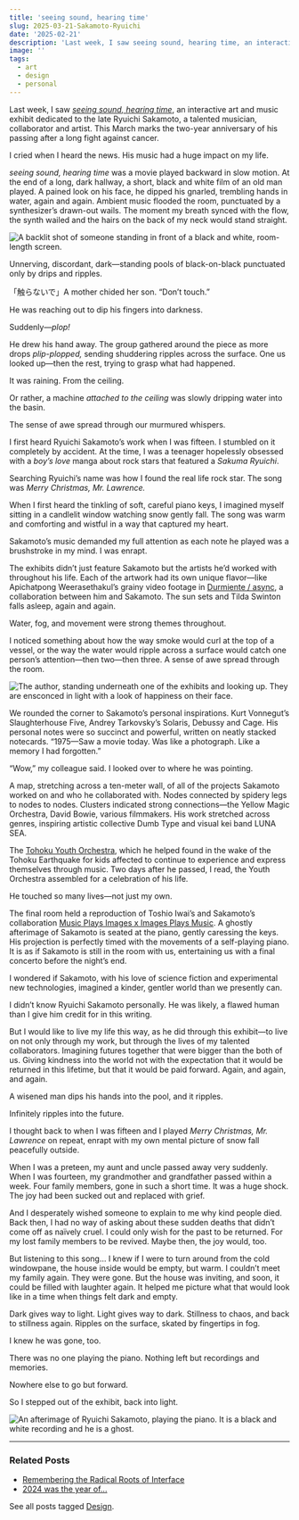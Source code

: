 ```yaml
---
title: 'seeing sound, hearing time'
slug: 2025-03-21-Sakamoto-Ryuichi
date: '2025-02-21'
description: 'Last week, I saw seeing sound, hearing time, an interactive art and music exhibit dedicated to the late Ryuichi Sakamoto.'
image: ''
tags:
  - art
  - design
  - personal
---
```


Last week, I saw [*seeing sound, hearing time*](https://www.mot-art-museum.jp/en/exhibitions/RS/), an interactive art and music exhibit dedicated to the late Ryuichi Sakamoto, a talented musician, collaborator and artist. This March marks the two-year anniversary of his passing after a long fight against cancer.

I cried when I heard the news. His music had a huge impact on my life.

*seeing sound, hearing time* was a movie played backward in slow motion. At the end of a long, dark hallway, a short, black and white film of an old man played. A pained look on his face, he dipped his gnarled, trembling hands in water, again and again. Ambient music flooded the room, punctuated by a synthesizer’s drawn-out wails. The moment my breath synced with the flow, the synth wailed and the hairs on the back of my neck would stand straight.

![A backlit shot of someone standing in front of a black and white, room-length screen.](ssht-02.png)

Unnerving, discordant, dark—standing pools of black-on-black punctuated only by drips and ripples.

「触らないで」A mother chided her son. “Don’t touch.”

He was reaching out to dip his fingers into darkness.

Suddenly—*plop!*

He drew his hand away. The group gathered around the piece as more drops *plip-plopped,* sending shuddering ripples across the surface. One us looked up—then the rest, trying to grasp what had happened.

It was raining. From the ceiling.

Or rather, a machine *attached to the ceiling* was slowly dripping water into the basin.

The sense of awe spread through our murmured whispers.

I first heard Ryuichi Sakamoto’s work when I was fifteen. I stumbled on it completely by accident. At the time, I was a teenager hopelessly obsessed with a *boy’s love* manga about rock stars that featured a *Sakuma Ryuichi*.

Searching Ryuichi’s name was how I found the real life rock star. The song was *Merry Christmas, Mr. Lawrence.*

When I first heard the tinkling of soft, careful piano keys, I imagined myself sitting in a candlelit window watching snow gently fall. The song was warm and comforting and wistful in a way that captured my heart.

Sakamoto’s music demanded my full attention as each note he played was a brushstroke in my mind. I was enrapt.

The exhibits didn’t just feature Sakamoto but the artists he’d worked with throughout his life. Each of the artwork had its own unique flavor—like Apichatpong Weerasethakul’s grainy video footage in [Durmiente / async](https://akeroydcollection.com/works/durmiente-and-async), a collaboration between him and Sakamoto. The sun sets and Tilda Swinton falls asleep, again and again.

Water, fog, and movement were strong themes throughout.

I noticed something about how the way smoke would curl at the top of a vessel, or the way the water would ripple across a surface would catch one person’s attention—then two—then three. A sense of awe  spread through the room.

![The author, standing underneath one of the exhibits and looking up. They are ensconced in light with a look of happiness on their face.](ssht-03.png)

We rounded the corner to Sakamoto’s personal inspirations. Kurt Vonnegut’s Slaughterhouse Five, Andrey Tarkovsky’s Solaris, Debussy and Cage. His personal notes were so succinct and powerful, written on neatly stacked notecards. “1975—Saw a movie today. Was like a photograph. Like a memory I had forgotten.”

“Wow,” my colleague said. I looked over to where he was pointing.

A map, stretching across a ten-meter wall, of all of the projects Sakamoto worked on and who he collaborated with. Nodes connected by spidery legs to nodes to nodes. Clusters indicated strong connections—the Yellow Magic Orchestra, David Bowie, various filmmakers. His work stretched across genres, inspiring artistic collective Dumb Type and visual kei band LUNA SEA.

The [Tohoku Youth Orchestra](https://tohoku-youth-orchestra.org/en/our_story), which he helped found in the wake of the Tohoku Earthquake for kids affected to continue to experience and express themselves through music. Two days after he passed, I read, the Youth Orchestra assembled for a celebration of his life.

He touched so many lives—not just my own.

The final room held a reproduction of Toshio Iwai’s and Sakamoto’s collaboration [Music Plays Images x Images Plays Music](https://webarchive.ars.electronica.art/en/archives/prix_archive/prix_projekt.asp%3FiProjectID=2494.html). A ghostly afterimage of Sakamoto is seated at the piano, gently caressing the keys. His projection is perfectly timed with the movements of a self-playing piano. It is as if Sakamoto is still in the room with us, entertaining us with a final concerto before the night’s end.

I wondered if Sakamoto, with his love of science fiction and experimental new technologies, imagined a kinder, gentler world than we presently can.

I didn’t know Ryuichi Sakamoto personally. He was likely, a flawed human than I give him credit for in this writing.

But I would like to live my life this way, as he did through this exhibit—to live on not only through my work, but through the lives of my talented collaborators. Imagining futures together that were bigger than the both of us. Giving kindness into the world not with the expectation that it would be returned in this lifetime, but that it would be paid forward. Again, and again, and again.

A wisened man dips his hands into the pool, and it ripples.

Infinitely ripples into the future.

I thought back to when I was fifteen and I played *Merry Christmas, Mr. Lawrence* on repeat, enrapt with my own mental picture of snow fall peacefully outside.

When I was a preteen, my aunt and uncle passed away very suddenly. When I was fourteen, my grandmother and grandfather passed within a week. Four family members, gone in such a short time. It was a huge shock. The joy had been sucked out and replaced with grief.

And I desperately wished someone to explain to me why kind people died. Back then, I had no way of asking about these sudden deaths that didn’t come off as naïvely cruel. I could only wish for the past to be returned. For my lost family members to be revived. Maybe then, the joy would, too.

But listening to this song… I knew if I were to turn around from the cold windowpane, the house inside would be empty, but warm. I couldn’t meet my family again. They were gone. But the house was inviting, and soon, it could be filled with laughter again. It helped me picture what that would look like in a time when things felt dark and empty.

Dark gives way to light. Light gives way to dark. Stillness to chaos, and back to stillness again. Ripples on the surface, skated by fingertips in fog.

I knew he was gone, too.

There was no one playing the piano. Nothing left but recordings and memories.

Nowhere else to go but forward.

So I stepped out of the exhibit, back into light.

![An afterimage of Ryuichi Sakamoto, playing the piano. It is a black and white recording and he is a ghost.](ssht-04.png)

---

### Related Posts

- [Remembering the Radical Roots of Interface](/blog/posts/2024-05-07-Radical-Roots-of-UI/)
- [2024 was the year of...](/blog/posts/2024-12-30-2024-Reflections/)

See all posts tagged [Design](/tags/design/).
